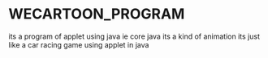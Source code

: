 WECARTOON_PROGRAM
=================

its a program of applet using java ie core java its a kind of animation its just like a car racing game using applet in java
